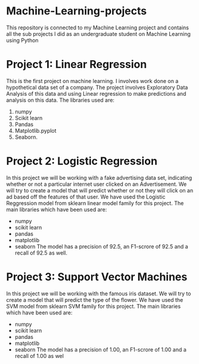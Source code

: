 # Machine-Learning-projects
This repository is connected to my Machine Learning project and contains all the sub projects I did as an undergraduate student on Machine Learning using Python

# Project 1: Linear Regression
This is the first project on machine learning.
I involves work done on a hypothetical data set of a company.
The project involves Exploratory Data Analysis of this data and using Linear regression to make predictions and analysis on this data.
The libraries used are:
1. numpy
2. Scikit learn
3. Pandas
4. Matplotlib.pyplot
5. Seaborn.

# Project 2: Logistic Regression
In this project we will be working with a fake advertising data set, indicating whether or not a particular internet user clicked on an Advertisement. We will try to create a model that will predict whether or not they will click on an ad based off the features of that user.
We have used the Logistic Reggression model from sklearn linear model family for this project.
The main libraries which have been used are:
- numpy
- scikit learn
- pandas
- matplotlib
- seaborn
The model has a precision of 92.5, an F1-scrore of 92.5 and a recall of 92.5 as well.

# Project 3: Support Vector Machines
In this project we will be working with the famous iris dataset. We will try to create a model that will predict the type of the flower.
We have used the SVM model from sklearn SVM family for this project.
The main libraries which have been used are:
- numpy
- scikit learn
- pandas
- matplotlib
- seaborn
The model has a precision of 1.00, an F1-scrore of 1.00 and a recall of 1.00 as wel
